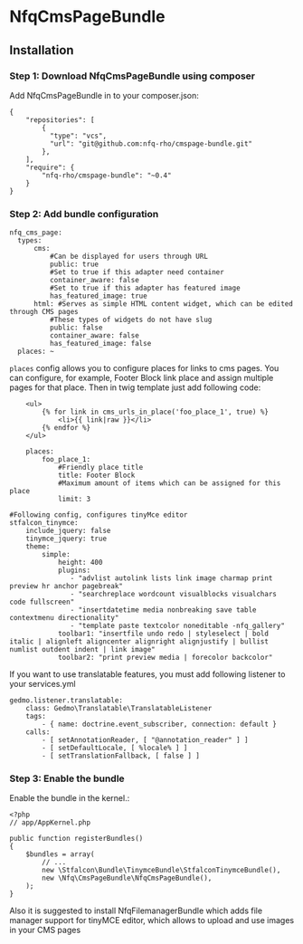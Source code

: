 NfqCmsPageBundle
=============================

## Installation

### Step 1: Download NfqCmsPageBundle using composer

Add NfqCmsPageBundle in to your composer.json:

	{
		"repositories": [
            {
              "type": "vcs",
              "url": "git@github.com:nfq-rho/cmspage-bundle.git"
            },
		],
    	"require": {
        	"nfq-rho/cmspage-bundle": "~0.4"
    	}
	}

### Step 2: Add bundle configuration

	nfq_cms_page:
      types:
          cms:
              #Can be displayed for users through URL
              public: true
              #Set to true if this adapter need container
              container_aware: false
              #Set to true if this adapter has featured image
              has_featured_image: true
          html: #Serves as simple HTML content widget, which can be edited through CMS pages
              #These types of widgets do not have slug
              public: false
              container_aware: false
              has_featured_image: false
      places: ~

`places` config allows you to configure places for links to cms pages. You can configure, for example, Footer Block link     place and assign multiple pages for that place. Then in twig template just add following code:

        <ul>
            {% for link in cms_urls_in_place('foo_place_1', true) %}
                <li>{{ link|raw }}</li>
            {% endfor %}
        </ul>

        places:
            foo_place_1:
                #Friendly place title
                title: Footer Block
                #Maximum amount of items which can be assigned for this place
                limit: 3
        
	#Following config, configures tinyMce editor
	stfalcon_tinymce:
        include_jquery: false
        tinymce_jquery: true
        theme:
            simple:
                height: 400
                plugins:
                   - "advlist autolink lists link image charmap print preview hr anchor pagebreak"
                   - "searchreplace wordcount visualblocks visualchars code fullscreen"
                   - "insertdatetime media nonbreaking save table contextmenu directionality"
                   - "template paste textcolor noneditable -nfq_gallery"
                toolbar1: "insertfile undo redo | styleselect | bold italic | alignleft aligncenter alignright alignjustify | bullist numlist outdent indent | link image"
                toolbar2: "print preview media | forecolor backcolor"

If you want to use translatable features, you must add following listener to your services.yml

	gedmo.listener.translatable:
		class: Gedmo\Translatable\TranslatableListener
		tags:
			- { name: doctrine.event_subscriber, connection: default }
		calls:
			- [ setAnnotationReader, [ "@annotation_reader" ] ]
			- [ setDefaultLocale, [ %locale% ] ]
			- [ setTranslationFallback, [ false ] ]

### Step 3: Enable the bundle

Enable the bundle in the kernel.:

	<?php
	// app/AppKernel.php

	public function registerBundles()
	{
	    $bundles = array(
        	// ...
        	new \Stfalcon\Bundle\TinymceBundle\StfalconTinymceBundle(),
        	new \Nfq\CmsPageBundle\NfqCmsPageBundle(),
    	);
	}

Also it is suggested to install NfqFilemanagerBundle which adds file manager support for tinyMCE editor, which allows
to upload and use images in your CMS pages


